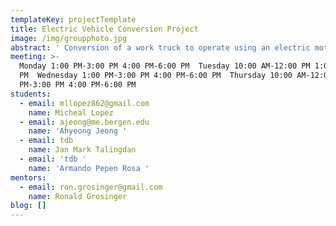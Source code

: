 ```yaml
---
templateKey: projectTemplate
title: Electric Vehicle Conversion Project
image: /img/groupphoto.jpg
abstract: ' Conversion of a work truck to operate using an electric motor.'
meeting: >-
  Monday 1:00 PM-3:00 PM 4:00 PM-6:00 PM  Tuesday 10:00 AM-12:00 PM 1:00 PM-3:00
  PM  Wednesday 1:00 PM-3:00 PM 4:00 PM-6:00 PM  Thursday 10:00 AM-12:00 PM 1:00
  PM-3:00 PM 4:00 PM-6:00 PM 
students:
  - email: mllopez862@gmail.com
    name: Micheal Lopez
  - email: ajeong@me.bergen.edu
    name: 'Ahyeong Jeong '
  - email: tdb
    name: Jan Mark Talingdan
  - email: 'tdb '
    name: 'Armando Pepen Rosa '
mentors:
  - email: ron.grosinger@gmail.com
    name: Ronald Grosinger
blog: []
---
```


